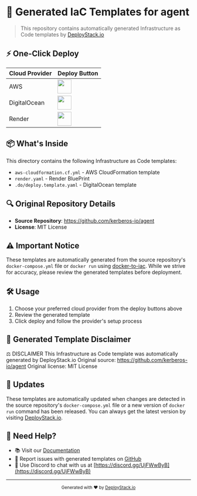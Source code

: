 # 🚀 Generated IaC Templates for agent

> This repository contains automatically generated Infrastructure as Code templates by [DeployStack.io](https://deploystack.io/c/kerberos-io-agent)

## ⚡ One-Click Deploy

| Cloud Provider | Deploy Button |
|---------------|---------------|
| AWS | <a href="https://deploystack.io/deploy/kerberos-io-agent?provider=aws&language=cfn"><img src="https://github.com/htdio-stg/deploy-templates/blob/main/.assets/img/aws.svg" height="38"></a> |
| DigitalOcean | <a href="https://deploystack.io/deploy/kerberos-io-agent?provider=do&language=dop"><img src="https://github.com/htdio-stg/deploy-templates/blob/main/.assets/img/do.svg" height="38"></a> |
| Render | <a href="https://deploystack.io/deploy/kerberos-io-agent?provider=rnd&language=rnd"><img src="https://github.com/htdio-stg/deploy-templates/blob/main/.assets/img/rnd.svg" height="38"></a> |

## 📦 What's Inside

This directory contains the following Infrastructure as Code templates:

- `aws-cloudformation.cf.yml` - AWS CloudFormation template
- `render.yaml` - Render BluePrint
- `.do/deploy.template.yaml` - DigitalOcean template

## 🔍 Original Repository Details

- **Source Repository**: https://github.com/kerberos-io/agent
- **License**: MIT License

## ⚠️ Important Notice

These templates are automatically generated from the source repository's `docker-compose.yml` file or `docker run` using [docker-to-iac](https://github.com/deploystackio/docker-to-iac). While we strive for accuracy, please review the generated templates before deployment.

## 🛠 Usage

1. Choose your preferred cloud provider from the deploy buttons above
2. Review the generated template
3. Click deploy and follow the provider's setup process

## 📝 Generated Template Disclaimer
⚖️ DISCLAIMER
This Infrastructure as Code template was automatically generated by DeployStack.io
Original source: https://github.com/kerberos-io/agent
Original license: MIT License

## 🔄 Updates

These templates are automatically updated when changes are detected in the source repository's `docker-compose.yml` file or a new version of `docker run` command has been released. You can always get the latest version by visiting [DeployStack.io](https://deploystack.io).

## 💬 Need Help?

- 📚 Visit our [Documentation](https://deploystack.io/docs)
- 🎯 Report issues with generated templates on [GitHub](https://github.com/deploystackio/docker-to-iac/issues)
- 📧 Use Discord to chat with us at [https://discord.gg/UjFWwByB](https://discord.gg/UjFWwByB)

---

<div align="center">
  <sub>Generated with ❤️ by <a href="https://deploystack.io">DeployStack.io</a></sub>
</div>
